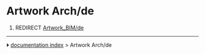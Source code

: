 # Artwork Arch/de
1.  REDIRECT [Artwork_BIM/de](Artwork_BIM/de.md)



---
⏵ [documentation index](../README.md) > Artwork Arch/de
